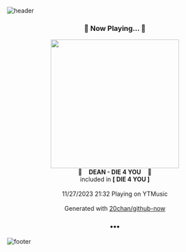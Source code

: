 ![header](https://capsule-render.vercel.app/api?type=wave&height=170&section=header&fontColor=090707&fontAlignX=45&fontAlignY=65&fontSize=100)

<h3 align="center">🎵 Now Playing... 🎵</h3>
<p align="center">
  <a href="https://music.youtube.com/watch?v=8PhC75qPXpE">
    <img width="300" src="https://lh3.googleusercontent.com/9pbuRwMH5tUQQJqf2HP-xH1hjay-4Ag-PlHdka7g9Qnpf52vsLKnj_QGSOrfAdy6w2pj9_0aj153-snN">
  </a>
  <br>
  🎵&nbsp&nbsp&nbsp <b>DEAN - DIE 4 YOU</b> &nbsp&nbsp&nbsp🎵
  <br>
  included in <b>[ DIE 4 YOU ]</b>
  
  <br />
  <br />
  11/27/2023 21:32 Playing on YTMusic
  <br />
  <br />
  Generated with <a href="https://github.com/20chan/github-now">20chan/github-now</a>
</p>

<h3 align="center">•••</h3>

![footer](https://capsule-render.vercel.app/api?type=wave&height=150&section=footer)
